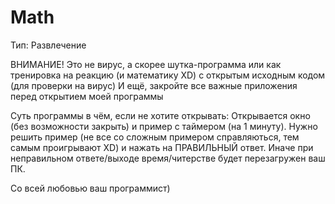 # Math
Тип: Развлечение

ВНИМАНИЕ! Это не вирус, а скорее шутка-программа или как тренировка на реакцию (и математику XD) с открытым исходным кодом (для проверки на вирус)
И ещё, закройте все важные приложения перед открытием моей программы

Суть программы в чём, если не хотите открывать: 
Открывается окно (без возможности закрыть) и пример с таймером (на 1 минуту). Нужно решить пример (не все со сложным примером справляються, тем самым проигрывают XD) 
и нажать на ПРАВИЛЬНЫЙ ответ. Иначе при неправильном ответе/выходе время/читерстве будет перезагружен ваш ПК.

Со всей любовью ваш программист)
